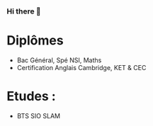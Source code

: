 ### Hi there 👋

# Diplômes

- Bac Général, Spé NSI, Maths
- Certification Anglais Cambridge, KET & CEC

# Etudes :

- BTS SIO SLAM

<!--
**corentinglm/corentinglm** is a ✨ _special_ ✨ repository because its `README.md` (this file) appears on your GitHub profile.

Here are some ideas to get you started:

- 🔭 I’m currently working on ...
- 🌱 I’m currently learning ...
- 👯 I’m looking to collaborate on ...
- 🤔 I’m looking for help with ...
- 💬 Ask me about ...
- 📫 How to reach me: ...
- 😄 Pronouns: ...
- ⚡ Fun fact: ...
-->

